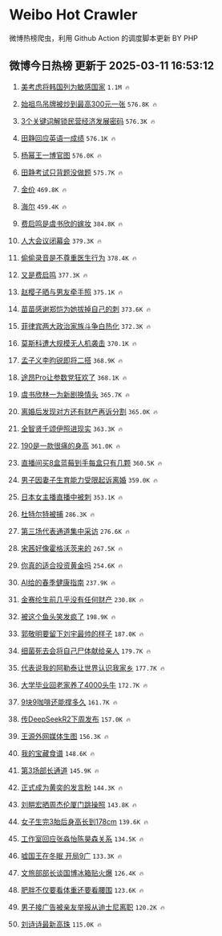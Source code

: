 # Weibo Hot Crawler 



微博热榜爬虫，利用 Github Action 的调度脚本更新 BY PHP 


## 微博今日热榜 更新于 2025-03-11 16:53:12 
1. [美考虑将韩国列为敏感国家](https://s.weibo.com/weibo?q=%23%E7%BE%8E%E8%80%83%E8%99%91%E5%B0%86%E9%9F%A9%E5%9B%BD%E5%88%97%E4%B8%BA%E6%95%8F%E6%84%9F%E5%9B%BD%E5%AE%B6%23&t=31&band_rank=1&Refer=top) `1.1M 🔥` 

1. [始祖鸟吊牌被炒到最高300元一张](https://s.weibo.com/weibo?q=%23%E5%A7%8B%E7%A5%96%E9%B8%9F%E5%90%8A%E7%89%8C%E8%A2%AB%E7%82%92%E5%88%B0%E6%9C%80%E9%AB%98300%E5%85%83%E4%B8%80%E5%BC%A0%23&t=31&band_rank=2&Refer=top) `576.8K 🔥` 

1. [3个关键词解锁民营经济发展密码](https://s.weibo.com/weibo?q=%233%E4%B8%AA%E5%85%B3%E9%94%AE%E8%AF%8D%E8%A7%A3%E9%94%81%E6%B0%91%E8%90%A5%E7%BB%8F%E6%B5%8E%E5%8F%91%E5%B1%95%E5%AF%86%E7%A0%81%23&t=31&band_rank=3&Refer=top) `576.3K 🔥` 

1. [田静回应英语一成绩](https://s.weibo.com/weibo?q=%23%E7%94%B0%E9%9D%99%E5%9B%9E%E5%BA%94%E8%8B%B1%E8%AF%AD%E4%B8%80%E6%88%90%E7%BB%A9%23&t=31&band_rank=4&Refer=top) `576.1K 🔥` 

1. [杨幂王一博官图](https://s.weibo.com/weibo?q=%23%E6%9D%A8%E5%B9%82%E7%8E%8B%E4%B8%80%E5%8D%9A%E5%AE%98%E5%9B%BE%23&t=31&band_rank=5&Refer=top) `576.0K 🔥` 

1. [田静考试只背题没做题](https://s.weibo.com/weibo?q=%23%E7%94%B0%E9%9D%99%E8%80%83%E8%AF%95%E5%8F%AA%E8%83%8C%E9%A2%98%E6%B2%A1%E5%81%9A%E9%A2%98%23&t=31&band_rank=6&Refer=top) `575.7K 🔥` 

1. [金价](https://s.weibo.com/weibo?q=%E9%87%91%E4%BB%B7&t=31&band_rank=7&Refer=top) `469.8K 🔥` 

1. [海尔](https://s.weibo.com/weibo?q=%E6%B5%B7%E5%B0%94&t=31&band_rank=8&Refer=top) `459.4K 🔥` 

1. [费启鸣是虞书欣的嫁妆](https://s.weibo.com/weibo?q=%23%E8%B4%B9%E5%90%AF%E9%B8%A3%E6%98%AF%E8%99%9E%E4%B9%A6%E6%AC%A3%E7%9A%84%E5%AB%81%E5%A6%86%23&t=31&band_rank=9&Refer=top) `384.8K 🔥` 

1. [人大会议闭幕会](https://s.weibo.com/weibo?q=%23%E4%BA%BA%E5%A4%A7%E4%BC%9A%E8%AE%AE%E9%97%AD%E5%B9%95%E4%BC%9A%23&t=31&band_rank=10&Refer=top) `379.3K 🔥` 

1. [偷偷录音是不尊重医生行为](https://s.weibo.com/weibo?q=%E5%81%B7%E5%81%B7%E5%BD%95%E9%9F%B3%E6%98%AF%E4%B8%8D%E5%B0%8A%E9%87%8D%E5%8C%BB%E7%94%9F%E8%A1%8C%E4%B8%BA&t=31&band_rank=11&Refer=top) `378.4K 🔥` 

1. [又是费启鸣](https://s.weibo.com/weibo?q=%E5%8F%88%E6%98%AF%E8%B4%B9%E5%90%AF%E9%B8%A3&t=31&band_rank=12&Refer=top) `377.3K 🔥` 

1. [赵樱子晒与男友牵手照](https://s.weibo.com/weibo?q=%23%E8%B5%B5%E6%A8%B1%E5%AD%90%E6%99%92%E4%B8%8E%E7%94%B7%E5%8F%8B%E7%89%B5%E6%89%8B%E7%85%A7%23&t=31&band_rank=13&Refer=top) `375.1K 🔥` 

1. [苗苗感谢郑恺为她拔掉自己的刺](https://s.weibo.com/weibo?q=%E8%8B%97%E8%8B%97%E6%84%9F%E8%B0%A2%E9%83%91%E6%81%BA%E4%B8%BA%E5%A5%B9%E6%8B%94%E6%8E%89%E8%87%AA%E5%B7%B1%E7%9A%84%E5%88%BA&t=31&band_rank=14&Refer=top) `373.6K 🔥` 

1. [菲律宾两大政治家族斗争白热化](https://s.weibo.com/weibo?q=%23%E8%8F%B2%E5%BE%8B%E5%AE%BE%E4%B8%A4%E5%A4%A7%E6%94%BF%E6%B2%BB%E5%AE%B6%E6%97%8F%E6%96%97%E4%BA%89%E7%99%BD%E7%83%AD%E5%8C%96%23&t=31&band_rank=15&Refer=top) `372.3K 🔥` 

1. [莫斯科遭大规模无人机袭击](https://s.weibo.com/weibo?q=%23%E8%8E%AB%E6%96%AF%E7%A7%91%E9%81%AD%E5%A4%A7%E8%A7%84%E6%A8%A1%E6%97%A0%E4%BA%BA%E6%9C%BA%E8%A2%AD%E5%87%BB%23&t=31&band_rank=16&Refer=top) `370.1K 🔥` 

1. [孟子义李昀锐即将二搭](https://s.weibo.com/weibo?q=%23%E5%AD%9F%E5%AD%90%E4%B9%89%E6%9D%8E%E6%98%80%E9%94%90%E5%8D%B3%E5%B0%86%E4%BA%8C%E6%90%AD%23&t=31&band_rank=17&Refer=top) `368.9K 🔥` 

1. [途昂Pro让参数党狂欢了](https://s.weibo.com/weibo?q=%23%E9%80%94%E6%98%82Pro%E8%AE%A9%E5%8F%82%E6%95%B0%E5%85%9A%E7%8B%82%E6%AC%A2%E4%BA%86%23&t=31&band_rank=18&Refer=top) `368.1K 🔥` 

1. [虞书欣林一为新剧换情头](https://s.weibo.com/weibo?q=%23%E8%99%9E%E4%B9%A6%E6%AC%A3%E6%9E%97%E4%B8%80%E4%B8%BA%E6%96%B0%E5%89%A7%E6%8D%A2%E6%83%85%E5%A4%B4%23&t=31&band_rank=19&Refer=top) `365.7K 🔥` 

1. [离婚后发现对方还有财产再诉分割](https://s.weibo.com/weibo?q=%23%E7%A6%BB%E5%A9%9A%E5%90%8E%E5%8F%91%E7%8E%B0%E5%AF%B9%E6%96%B9%E8%BF%98%E6%9C%89%E8%B4%A2%E4%BA%A7%E5%86%8D%E8%AF%89%E5%88%86%E5%89%B2%23&t=31&band_rank=20&Refer=top) `365.0K 🔥` 

1. [全智贤千颂伊照进现实](https://s.weibo.com/weibo?q=%23%E5%85%A8%E6%99%BA%E8%B4%A4%E5%8D%83%E9%A2%82%E4%BC%8A%E7%85%A7%E8%BF%9B%E7%8E%B0%E5%AE%9E%23&t=31&band_rank=21&Refer=top) `363.3K 🔥` 

1. [190是一款很痛的身高](https://s.weibo.com/weibo?q=%23190%E6%98%AF%E4%B8%80%E6%AC%BE%E5%BE%88%E7%97%9B%E7%9A%84%E8%BA%AB%E9%AB%98%23&t=31&band_rank=22&Refer=top) `361.0K 🔥` 

1. [直播间买8盒蓝莓到手每盒只有几颗](https://s.weibo.com/weibo?q=%23%E7%9B%B4%E6%92%AD%E9%97%B4%E4%B9%B08%E7%9B%92%E8%93%9D%E8%8E%93%E5%88%B0%E6%89%8B%E6%AF%8F%E7%9B%92%E5%8F%AA%E6%9C%89%E5%87%A0%E9%A2%97%23&t=31&band_rank=23&Refer=top) `360.5K 🔥` 

1. [男子因妻子生育能力受限起诉离婚](https://s.weibo.com/weibo?q=%23%E7%94%B7%E5%AD%90%E5%9B%A0%E5%A6%BB%E5%AD%90%E7%94%9F%E8%82%B2%E8%83%BD%E5%8A%9B%E5%8F%97%E9%99%90%E8%B5%B7%E8%AF%89%E7%A6%BB%E5%A9%9A%23&t=31&band_rank=24&Refer=top) `359.0K 🔥` 

1. [日本女主播直播中被刺](https://s.weibo.com/weibo?q=%23%E6%97%A5%E6%9C%AC%E5%A5%B3%E4%B8%BB%E6%92%AD%E7%9B%B4%E6%92%AD%E4%B8%AD%E8%A2%AB%E5%88%BA%23&t=31&band_rank=25&Refer=top) `353.1K 🔥` 

1. [杜特尔特被捕](https://s.weibo.com/weibo?q=%23%E6%9D%9C%E7%89%B9%E5%B0%94%E7%89%B9%E8%A2%AB%E6%8D%95%23&t=31&band_rank=26&Refer=top) `286.3K 🔥` 

1. [第三场代表通道集中采访](https://s.weibo.com/weibo?q=%23%E7%AC%AC%E4%B8%89%E5%9C%BA%E4%BB%A3%E8%A1%A8%E9%80%9A%E9%81%93%E9%9B%86%E4%B8%AD%E9%87%87%E8%AE%BF%23&t=31&band_rank=27&Refer=top) `276.6K 🔥` 

1. [宋茜好像霍格沃茨来的](https://s.weibo.com/weibo?q=%E5%AE%8B%E8%8C%9C%E5%A5%BD%E5%83%8F%E9%9C%8D%E6%A0%BC%E6%B2%83%E8%8C%A8%E6%9D%A5%E7%9A%84&t=31&band_rank=28&Refer=top) `267.5K 🔥` 

1. [你真的适合投资黄金吗](https://s.weibo.com/weibo?q=%23%E4%BD%A0%E7%9C%9F%E7%9A%84%E9%80%82%E5%90%88%E6%8A%95%E8%B5%84%E9%BB%84%E9%87%91%E5%90%97%23&t=31&band_rank=29&Refer=top) `254.6K 🔥` 

1. [AI给的春季健康指南](https://s.weibo.com/weibo?q=AI%E7%BB%99%E7%9A%84%E6%98%A5%E5%AD%A3%E5%81%A5%E5%BA%B7%E6%8C%87%E5%8D%97&t=31&band_rank=30&Refer=top) `237.9K 🔥` 

1. [金赛纶生前几乎没有任何财产](https://s.weibo.com/weibo?q=%23%E9%87%91%E8%B5%9B%E7%BA%B6%E7%94%9F%E5%89%8D%E5%87%A0%E4%B9%8E%E6%B2%A1%E6%9C%89%E4%BB%BB%E4%BD%95%E8%B4%A2%E4%BA%A7%23&t=31&band_rank=31&Refer=top) `230.8K 🔥` 

1. [被这个鱼头笑发疯了](https://s.weibo.com/weibo?q=%E8%A2%AB%E8%BF%99%E4%B8%AA%E9%B1%BC%E5%A4%B4%E7%AC%91%E5%8F%91%E7%96%AF%E4%BA%86&t=31&band_rank=32&Refer=top) `198.9K 🔥` 

1. [郭敬明要留下刘宇最帅的样子](https://s.weibo.com/weibo?q=%23%E9%83%AD%E6%95%AC%E6%98%8E%E8%A6%81%E7%95%99%E4%B8%8B%E5%88%98%E5%AE%87%E6%9C%80%E5%B8%85%E7%9A%84%E6%A0%B7%E5%AD%90%23&t=31&band_rank=33&Refer=top) `187.0K 🔥` 

1. [细菌死去会将自己尸体献给亲人](https://s.weibo.com/weibo?q=%E7%BB%86%E8%8F%8C%E6%AD%BB%E5%8E%BB%E4%BC%9A%E5%B0%86%E8%87%AA%E5%B7%B1%E5%B0%B8%E4%BD%93%E7%8C%AE%E7%BB%99%E4%BA%B2%E4%BA%BA&t=31&band_rank=34&Refer=top) `179.7K 🔥` 

1. [代表说我的阿勒泰让世界认识我家乡](https://s.weibo.com/weibo?q=%23%E4%BB%A3%E8%A1%A8%E8%AF%B4%E6%88%91%E7%9A%84%E9%98%BF%E5%8B%92%E6%B3%B0%E8%AE%A9%E4%B8%96%E7%95%8C%E8%AE%A4%E8%AF%86%E6%88%91%E5%AE%B6%E4%B9%A1%23&t=31&band_rank=35&Refer=top) `177.7K 🔥` 

1. [大学毕业回老家养了4000头牛](https://s.weibo.com/weibo?q=%23%E5%A4%A7%E5%AD%A6%E6%AF%95%E4%B8%9A%E5%9B%9E%E8%80%81%E5%AE%B6%E5%85%BB%E4%BA%864000%E5%A4%B4%E7%89%9B%23&t=31&band_rank=36&Refer=top) `172.7K 🔥` 

1. [9块9咖啡还能撑多久](https://s.weibo.com/weibo?q=%239%E5%9D%979%E5%92%96%E5%95%A1%E8%BF%98%E8%83%BD%E6%92%91%E5%A4%9A%E4%B9%85%23&t=31&band_rank=37&Refer=top) `161.7K 🔥` 

1. [传DeepSeekR2下周发布](https://s.weibo.com/weibo?q=%23%E4%BC%A0DeepSeekR2%E4%B8%8B%E5%91%A8%E5%8F%91%E5%B8%83%23&t=31&band_rank=38&Refer=top) `157.0K 🔥` 

1. [王源外网媒体生图](https://s.weibo.com/weibo?q=%23%E7%8E%8B%E6%BA%90%E5%A4%96%E7%BD%91%E5%AA%92%E4%BD%93%E7%94%9F%E5%9B%BE%23&t=31&band_rank=39&Refer=top) `156.3K 🔥` 

1. [我的宝藏食谱](https://s.weibo.com/weibo?q=%23%E6%88%91%E7%9A%84%E5%AE%9D%E8%97%8F%E9%A3%9F%E8%B0%B1%23&t=31&band_rank=40&Refer=top) `148.6K 🔥` 

1. [第3场部长通道](https://s.weibo.com/weibo?q=%23%E7%AC%AC3%E5%9C%BA%E9%83%A8%E9%95%BF%E9%80%9A%E9%81%93%23&t=31&band_rank=41&Refer=top) `145.9K 🔥` 

1. [正式成为黄奕的发言粉](https://s.weibo.com/weibo?q=%E6%AD%A3%E5%BC%8F%E6%88%90%E4%B8%BA%E9%BB%84%E5%A5%95%E7%9A%84%E5%8F%91%E8%A8%80%E7%B2%89&t=31&band_rank=42&Refer=top) `144.3K 🔥` 

1. [刘畊宏晒周杰伦厦门跳操照](https://s.weibo.com/weibo?q=%23%E5%88%98%E7%95%8A%E5%AE%8F%E6%99%92%E5%91%A8%E6%9D%B0%E4%BC%A6%E5%8E%A6%E9%97%A8%E8%B7%B3%E6%93%8D%E7%85%A7%23&t=31&band_rank=43&Refer=top) `143.8K 🔥` 

1. [女子生完3胎后身高长到178cm](https://s.weibo.com/weibo?q=%23%E5%A5%B3%E5%AD%90%E7%94%9F%E5%AE%8C3%E8%83%8E%E5%90%8E%E8%BA%AB%E9%AB%98%E9%95%BF%E5%88%B0178cm%23&t=31&band_rank=44&Refer=top) `139.6K 🔥` 

1. [工作室回应张淼怡陈昊森关系](https://s.weibo.com/weibo?q=%23%E5%B7%A5%E4%BD%9C%E5%AE%A4%E5%9B%9E%E5%BA%94%E5%BC%A0%E6%B7%BC%E6%80%A1%E9%99%88%E6%98%8A%E6%A3%AE%E5%85%B3%E7%B3%BB%23&t=31&band_rank=45&Refer=top) `134.5K 🔥` 

1. [嘘国王在冬眠 开局9广](https://s.weibo.com/weibo?q=%E5%98%98%E5%9B%BD%E7%8E%8B%E5%9C%A8%E5%86%AC%E7%9C%A0%20%E5%BC%80%E5%B1%809%E5%B9%BF&t=31&band_rank=46&Refer=top) `133.3K 🔥` 

1. [文旅部部长谈国博冰箱贴火爆](https://s.weibo.com/weibo?q=%23%E6%96%87%E6%97%85%E9%83%A8%E9%83%A8%E9%95%BF%E8%B0%88%E5%9B%BD%E5%8D%9A%E5%86%B0%E7%AE%B1%E8%B4%B4%E7%81%AB%E7%88%86%23&t=31&band_rank=47&Refer=top) `126.4K 🔥` 

1. [肥胖不仅要看体重还要看腰围](https://s.weibo.com/weibo?q=%23%E8%82%A5%E8%83%96%E4%B8%8D%E4%BB%85%E8%A6%81%E7%9C%8B%E4%BD%93%E9%87%8D%E8%BF%98%E8%A6%81%E7%9C%8B%E8%85%B0%E5%9B%B4%23&t=31&band_rank=48&Refer=top) `123.6K 🔥` 

1. [男子接广告被亲友举报从迪士尼离职](https://s.weibo.com/weibo?q=%23%E7%94%B7%E5%AD%90%E6%8E%A5%E5%B9%BF%E5%91%8A%E8%A2%AB%E4%BA%B2%E5%8F%8B%E4%B8%BE%E6%8A%A5%E4%BB%8E%E8%BF%AA%E5%A3%AB%E5%B0%BC%E7%A6%BB%E8%81%8C%23&t=31&band_rank=49&Refer=top) `120.2K 🔥` 

1. [刘诗诗最新高珠](https://s.weibo.com/weibo?q=%23%E5%88%98%E8%AF%97%E8%AF%97%E6%9C%80%E6%96%B0%E9%AB%98%E7%8F%A0%23&t=31&band_rank=50&Refer=top) `115.0K 🔥` 

